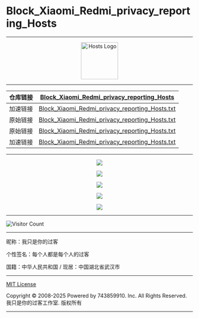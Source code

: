 # Block_Xiaomi_Redmi_privacy_reporting_Hosts

---

<div align="center"><img src="https://hub.tcpmini.news/https://raw.githubusercontent.com/743859910/Block_Xiaomi_Redmi_privacy_reporting_Hosts/master/img/logo.webp" alt="Hosts Logo" height="100"/></div>

---

| 仓库链接 | [Block_Xiaomi_Redmi_privacy_reporting_Hosts](https://github.com/743859910/Block_Xiaomi_Redmi_privacy_reporting_Hosts) |
| :------: | :----------------------------------------------------------: |
| 加速链接 | [Block_Xiaomi_Redmi_privacy_reporting_Hosts.txt](https://hub.tcpmini.news/https://raw.githubusercontent.com/743859910/Block_Xiaomi_Redmi_privacy_reporting_Hosts/master/Block_Xiaomi_Redmi_privacy_reporting_Hosts.txt) |
| 原始链接 | [Block_Xiaomi_Redmi_privacy_reporting_Hosts.txt](https://github.com/743859910/Block_Xiaomi_Redmi_privacy_reporting_Hosts/blob/master/Block_Xiaomi_Redmi_privacy_reporting_Hosts.txt) |
| 原始链接 | [Block_Xiaomi_Redmi_privacy_reporting_Hosts.txt](https://raw.githubusercontent.com/743859910/Block_Xiaomi_Redmi_privacy_reporting_Hosts/master/Block_Xiaomi_Redmi_privacy_reporting_Hosts.txt) |
| 加速链接 | [Block_Xiaomi_Redmi_privacy_reporting_Hosts.txt](https://hub.tcpmini.news/https://raw.githubusercontent.com/743859910/Block_Xiaomi_Redmi_privacy_reporting_Hosts/master/Block_Xiaomi_Redmi_privacy_reporting_Hosts.txt) |

---

<p align="center">
  <img src="https://hub.tcpmini.news/https://raw.githubusercontent.com/743859910/Block_Xiaomi_Redmi_privacy_reporting_Hosts/master/img/1.webp">
</p>

<p align="center">
  <img src="https://hub.tcpmini.news/https://raw.githubusercontent.com/743859910/Block_Xiaomi_Redmi_privacy_reporting_Hosts/master/img/2.webp">
</p>

<p align="center">
  <img src="https://hub.tcpmini.news/https://raw.githubusercontent.com/743859910/Block_Xiaomi_Redmi_privacy_reporting_Hosts/master/img/3.webp">
</p>

<p align="center">
  <img src="https://hub.tcpmini.news/https://raw.githubusercontent.com/743859910/Block_Xiaomi_Redmi_privacy_reporting_Hosts/master/img/4.webp">
</p>

<p align="center">
  <img src="https://hub.tcpmini.news/https://raw.githubusercontent.com/743859910/Block_Xiaomi_Redmi_privacy_reporting_Hosts/master/img/5.webp">
</p>

---

![Visitor Count](https://profile-counter.glitch.me/{Block_Xiaomi_Redmi_privacy_reporting_Hosts}/count.svg)

---

昵称：我只是你的过客

个性签名：每个人都是每个人的过客

国籍：中华人民共和国 / 现居：中国湖北省武汉市

---

[MIT License](https://github.com/743859910/Block_Xiaomi_Redmi_privacy_reporting_Hosts/blob/master/LICENSE)

Copyright © 2008-2025 Powered by 743859910. Inc. All Rights Reserved. 我只是你的过客工作室. 版权所有

---

